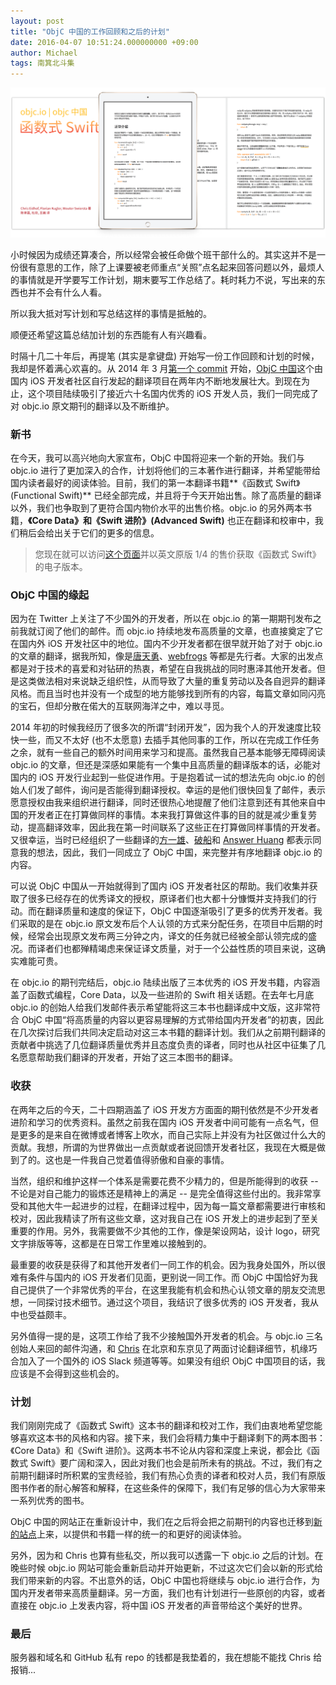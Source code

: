 ```yaml
---
layout: post
title: "ObjC 中国的工作回顾和之后的计划"
date: 2016-04-07 10:51:24.000000000 +09:00
author: Michael
tags: 南箕北斗集
---
```


![](/assets/images/2016/functional-swift-header.png)

小时候因为成绩还算凑合，所以经常会被任命做个班干部什么的。其实这并不是一份很有意思的工作，除了上课要被老师重点“关照”点名起来回答问题以外，最烦人的事情就是开学要写工作计划，期末要写工作总结了。耗时耗力不说，写出来的东西也并不会有什么人看。

所以我大抵对写计划和写总结这样的事情是抵触的。

顺便还希望这篇总结加计划的东西能有人有兴趣看。

时隔十几二十年后，再提笔 (其实是拿键盘) 开始写一份工作回顾和计划的时候，我却是怀着满心欢喜的。从 2014 年 3 月[第一个 commit](https://github.com/objccn/articles/commit/b5ba88afeea0e6c7d0bcbf49145cd72799d8c4ed) 开始，[ObjC 中国](http://objccn.io)这个由国内 iOS 开发者社区自行发起的翻译项目在两年内不断地发展壮大。到现在为止，这个项目陆续吸引了接近六十名国内优秀的 iOS 开发人员，我们一同完成了对 objc.io 原文期刊的翻译以及不断维护。

### 新书

在今天，我可以高兴地向大家宣布，ObjC 中国将迎来一个新的开始。我们与 objc.io 进行了更加深入的合作，计划将他们的三本著作进行翻译，并希望能带给国内读者最好的阅读体验。目前，我们的第一本翻译书籍**《函数式 Swift》(Functional Swift)** 已经全部完成，并且将于今天开始出售。除了高质量的翻译以外，我们也争取到了更符合国内物价水平的出售价格。objc.io 的另外两本书籍，**《Core Data》**和**《Swift 进阶》(Advanced Swift)** 也正在翻译和校审中，我们稍后会给出关于它们的更多的信息。

> 您现在就可以访问[这个页面](https://store.objccn.io/products/functional-swift/)并以英文原版 1/4 的售价获取《函数式 Swift》的电子版本。

### ObjC 中国的缘起

因为在 Twitter 上关注了不少国外的开发者，所以在 objc.io 的第一期期刊发布之前我就订阅了他们的邮件。而 objc.io 持续地发布高质量的文章，也直接奠定了它在国内外 iOS 开发社区中的地位。国内不少开发者都在很早就开始了对于 objc.io 的文章的翻译，据我所知，像是[唐天勇](https://github.com/tang3w)、[webfrogs](https://github.com/webfrogs) 等都是先行者。大家的出发点都是对于技术的喜爱和对钻研的热衷，希望在自我挑战的同时惠泽其他开发者。但是这类做法相对来说缺乏组织性，从而导致了大量的重复劳动以及各自迥异的翻译风格。而且当时也并没有一个成型的地方能够找到所有的内容，每篇文章如同闪亮的宝石，但却分散在偌大的互联网海洋之中，难以寻觅。

2014 年初的时候我经历了很多次的所谓“封闭开发”，因为我个人的开发速度比较快一些，而又不太好 (也不太愿意) 去插手其他同事的工作，所以在完成工作任务之余，就有一些自己的额外时间用来学习和提高。虽然我自己基本能够无障碍阅读 objc.io 的文章，但还是深感如果能有一个集中且高质量的翻译版本的话，必能对国内的 iOS 开发行业起到一些促进作用。于是抱着试一试的想法先向 objc.io 的创始人们发了邮件，询问是否能得到翻译授权。幸运的是他们很快回复了邮件，表示愿意授权由我来组织进行翻译，同时还很热心地提醒了他们注意到还有其他来自中国的开发者正在打算做同样的事情。本来我打算做这件事的目的就是减少重复劳动，提高翻译效率，因此我在第一时间联系了这些正在打算做同样事情的开发者。又很幸运，当时已经组织了一些翻译的[方一雄](https://github.com/FangYiXiong)、[破船](https://github.com/BeyondVincent)和 [Answer Huang](https://github.com/answer-huang) 都表示同意我的想法，因此，我们一同成立了 ObjC 中国，来完整并有序地翻译 objc.io 的内容。

可以说 ObjC 中国从一开始就得到了国内 iOS 开发者社区的帮助。我们收集并获取了很多已经存在的优秀译文的授权，原译者们也大都十分慷慨并支持我们的行动。而在翻译质量和速度的保证下，ObjC 中国逐渐吸引了更多的优秀开发者。我们采取的是在 objc.io 原文发布后个人认领的方式来分配任务，在项目中后期的时候，经常会出现原文发布两三分钟之内，译文的任务就已经被全部认领完成的盛况。而译者们也都殚精竭虑来保证译文质量，对于一个公益性质的项目来说，这确实难能可贵。

在 objc.io 的期刊完结后，objc.io 陆续出版了三本优秀的 iOS 开发书籍，内容涵盖了函数式编程，Core Data，以及一些进阶的 Swift 相关话题。在去年七月底 objc.io 的创始人给我们发邮件表示希望能将这三本书也翻译成中文版，这非常符合 ObjC 中国“将高质量的内容以更容易理解的方式带给国内开发者”的初衷，因此在几次探讨后我们共同决定启动对这三本书籍的翻译计划。我们从之前期刊翻译的贡献者中挑选了几位翻译质量优秀并且态度负责的译者，同时也从社区中征集了几名愿意帮助我们翻译的开发者，开始了这三本图书的翻译。

### 收获

在两年之后的今天，二十四期涵盖了 iOS 开发方方面面的期刊依然是不少开发者进阶和学习的优秀资料。虽然之前我在国内 iOS 开发者中间可能有一点名气，但是更多的是来自在微博或者博客上吹水，而自己实际上并没有为社区做过什么大的贡献。我想，所谓的为世界做出一点贡献或者说回馈开发者社区，我现在大概是做到了的。这也是一件我自己觉着值得骄傲和自豪的事情。

当然，组织和维护这样一个体系是需要花费不少精力的，但是所能得到的收获 -- 不论是对自己能力的锻炼还是精神上的满足 -- 是完全值得这些付出的。我非常享受和其他大牛一起进步的过程，在翻译过程中，因为每一篇文章都需要进行审核和校对，因此我精读了所有这些文章，这对我自己在 iOS 开发上的进步起到了至关重要的作用。另外，我需要做不少其他的工作，像是架设网站，设计 logo，研究文字排版等等，这都是在日常工作里难以接触到的。

最重要的收获是获得了和其他开发者们一同工作的机会。因为我身处国外，所以很难有条件与国内的 iOS 开发者们见面，更别说一同工作。而 ObjC 中国恰好为我自己提供了一个非常优秀的平台，在这里我能有机会和热心认领文章的朋友交流思想，一同探讨技术细节。通过这个项目，我结识了很多优秀的 iOS 开发者，我从中也受益颇丰。

另外值得一提的是，这项工作给了我不少接触国外开发者的机会。与 objc.io 三名创始人来回的邮件沟通，和 [Chris](https://github.com/chriseidhof) 在北京和东京见了两面讨论翻译细节，机缘巧合加入了一个国外的 iOS Slack 频道等等。如果没有组织 ObjC 中国项目的话，我应该是不会得到这些机会的。

### 计划

我们刚刚完成了《函数式 Swift》这本书的翻译和校对工作，我们由衷地希望您能够喜欢这本书的风格和内容。接下来，我们会将精力集中于翻译剩下的两本图书：《Core Data》和《Swift 进阶》。这两本书不论从内容和深度上来说，都会比《函数式 Swift》要广阔和深入，因此对我们也会是前所未有的挑战。不过，我们有之前期刊翻译时所积累的宝贵经验，我们有热心负责的译者和校对人员，我们有原版图书作者的耐心解答和解释，在这些条件的保障下，我们有足够的信心为大家带来一系列优秀的图书。

ObjC 中国的网站正在重新设计中，我们在之后将会把之前期刊的内容也迁移到[新的站点](https://store.objccn.io/)上来，以提供和书籍一样的统一的和更好的阅读体验。

另外，因为和 Chris 也算有些私交，所以我可以透露一下 objc.io 之后的计划。在晚些时候 objc.io 网站可能会重新启动并开始更新，不过这次它们会以新的形式给我们带来新的内容。不出意外的话，ObjC 中国也将继续与 objc.io 进行合作，为国内开发者带来高质量翻译。另一方面，我们也有计划进行一些原创的内容，或者直接在 objc.io 上发表内容，将中国 iOS 开发者的声音带给这个美好的世界。

### 最后

服务器和域名和 GitHub 私有 repo 的钱都是我垫着的，我在想能不能找 Chris 给报销...

